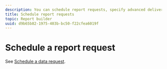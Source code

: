 ```yaml
---
description: You can schedule report requests, specify advanced delivery options, specify recipients, and view the schedule history. Advanced delivery options let you configure reports that you want to send at a specific time or in intervals. You can also specify the file format in which to send the report.
title: Schedule report requests
topic: Report builder
uuid: d9b65b82-1975-403b-bc50-f22cfea6019f
---
```


# Schedule a report request

See [Schedule a data request](/help/analyze/report-builder/t-schedule-a-data-request.md).
